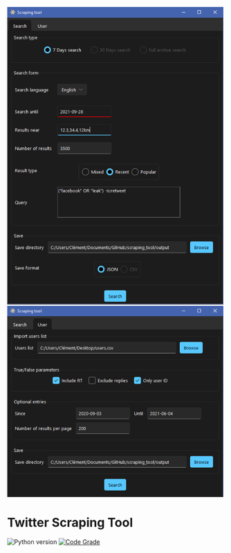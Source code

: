 <p float="left">
  <img src="https://github.com/Wazzabeee/scraping_tool/blob/main/src/images/screenshots/search_tab.PNG" width="500" />
  <img src="https://github.com/Wazzabeee/scraping_tool/blob/main/src/images/screenshots/user_tab.PNG" width="500" /> 
</p>

# Twitter Scraping Tool
 
![Python version](https://img.shields.io/badge/Python-3.8-blue)
[![Code Grade](https://www.code-inspector.com/project/29438/score/svg)](https://frontend.code-inspector.com/project/29438/dashboard)


